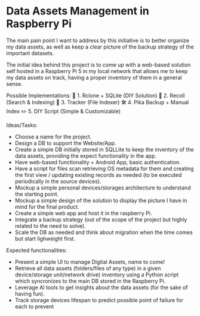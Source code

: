 # Data Assets Management in Raspberry Pi
The main pain point I want to address by this initiative is to better organize my data assets, as well as keep a clear picture of the backup strategy of the important datasets.

The initial idea behind this project is to come up with a web-based solution self hosted in a Raspberry Pi 5 in my local network that allows me to keep my data assets on track,
having a proper inventory of them in a general sense.

Possible Implementations:
🚀 1. Rclone + SQLite (DIY Solution)
🧭 2. Recoll (Search & Indexing)
📂 3. Tracker (File Indexer)
🛠️ 4. Pika Backup + Manual Index
✏️ 5. DIY Script (Simple & Customizable)

Ideas/Tasks:
* Choose a name for the project.
* Design a DB to support the Website/App.
* Create a simple DB initially stored in SQLLite to keep the inventory of the data assets, providing the expect functionality in the app.
* Have web-based functionality + Android App, basic authentication.
* Have a script for files scan retrieving OS metadata for them and creating the first view / updating existing records as needed (to be executed periodically in the source devices).
* Mockup a simple personal devices/storages architecture to understand the starting point.
* Mockup a simple design of the solution to display the picture I have in mind for the final product.
* Create a simple web app and host it in the raspberry Pi.
* Integrate a backup strategy (out of the scope of the project but highly related to the need to solve).
* Scale the DB as needed and think about migration when the time comes but start lighweight first.

Expected functionalities:
* Present a simple UI to manage Digital Assets, name to come!
* Retrieve all data assets (folders/files of any type) in a given device/storage unit/network drive) inventory using a Python script which syncronizes to the main DB stored in the Raspberry Pi.
* Leverage AI tools to get insights about the data assets (for the sake of having fun).
* Track storage devices lifespan to predict possible point of failure for each to prevent 
